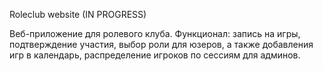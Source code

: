 Roleclub website (IN PROGRESS)

Веб-приложение для ролевого клуба. Функционал: запись на игры, подтверждение участия, выбор роли для юзеров, а также добавления игр в календарь, распределение игроков по сессиям для админов.
